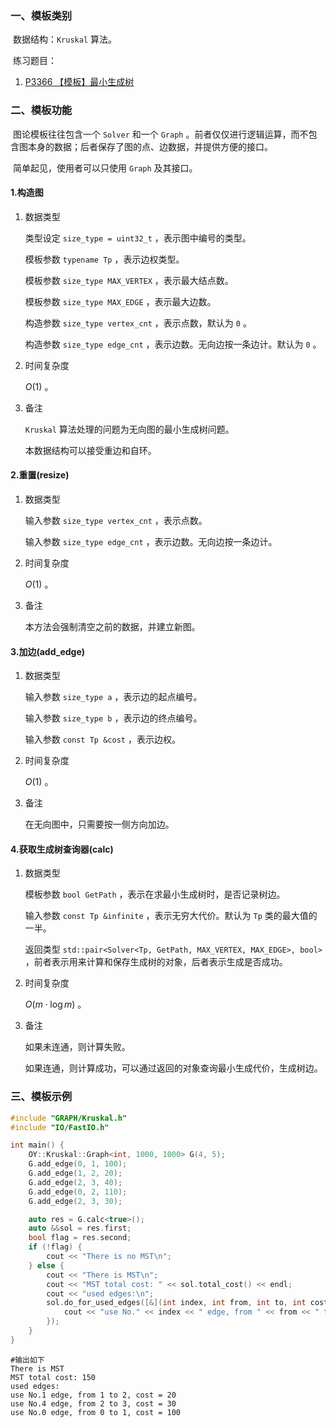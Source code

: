### 一、模板类别

​	数据结构：`Kruskal` 算法。

​	练习题目：

1. [P3366 【模板】最小生成树](https://www.luogu.com.cn/problem/P3366)


### 二、模板功能

​	图论模板往往包含一个 `Solver` 和一个 `Graph` 。前者仅仅进行逻辑运算，而不包含图本身的数据；后者保存了图的点、边数据，并提供方便的接口。

​	简单起见，使用者可以只使用 `Graph` 及其接口。

#### 1.构造图

1. 数据类型

   类型设定 `size_type = uint32_t` ，表示图中编号的类型。

   模板参数 `typename Tp` ，表示边权类型。

   模板参数 `size_type MAX_VERTEX` ，表示最大结点数。

   模板参数 `size_type MAX_EDGE` ，表示最大边数。

   构造参数 `size_type vertex_cnt` ，表示点数，默认为 `0` 。

   构造参数 `size_type edge_cnt` ，表示边数。无向边按一条边计。默认为 `0` 。

2. 时间复杂度

   $O(1)$ 。

3. 备注

   `Kruskal` 算法处理的问题为无向图的最小生成树问题。

   本数据结构可以接受重边和自环。
   

#### 2.重置(resize)

1. 数据类型

   输入参数 `size_type vertex_cnt` ，表示点数。

   输入参数 `size_type edge_cnt` ，表示边数。无向边按一条边计。

2. 时间复杂度

   $O(1)$ 。

3. 备注

   本方法会强制清空之前的数据，并建立新图。

#### 3.加边(add_edge)

1. 数据类型

   输入参数 `size_type a`​ ，表示边的起点编号。

   输入参数 `size_type b` ，表示边的终点编号。

   输入参数 `const Tp &cost` ，表示边权。

2. 时间复杂度

   $O(1)$ 。

3. 备注

   在无向图中，只需要按一侧方向加边。

#### 4.获取生成树查询器(calc)

1. 数据类型

   模板参数 `bool GetPath` ，表示在求最小生成树时，是否记录树边。

   输入参数 `const Tp &infinite` ，表示无穷大代价。默认为 `Tp` 类的最大值的一半。

   返回类型 `std::pair<Solver<Tp, GetPath, MAX_VERTEX, MAX_EDGE>, bool>` ，前者表示用来计算和保存生成树的对象，后者表示生成是否成功。

2. 时间复杂度

   $O(m\cdot\log m)$ 。

3. 备注

   如果未连通，则计算失败。
   
   如果连通，则计算成功，可以通过返回的对象查询最小生成代价，生成树边。

### 三、模板示例

```c++
#include "GRAPH/Kruskal.h"
#include "IO/FastIO.h"

int main() {
    OY::Kruskal::Graph<int, 1000, 1000> G(4, 5);
    G.add_edge(0, 1, 100);
    G.add_edge(1, 2, 20);
    G.add_edge(2, 3, 40);
    G.add_edge(0, 2, 110);
    G.add_edge(2, 3, 30);

    auto res = G.calc<true>();
    auto &&sol = res.first;
    bool flag = res.second;
    if (!flag) {
        cout << "There is no MST\n";
    } else {
        cout << "There is MST\n";
        cout << "MST total cost: " << sol.total_cost() << endl;
        cout << "used edges:\n";
        sol.do_for_used_edges([&](int index, int from, int to, int cost) {
            cout << "use No." << index << " edge, from " << from << " to " << to << ", cost = " << cost << endl;
        });
    }
}
```

```
#输出如下
There is MST
MST total cost: 150
used edges:
use No.1 edge, from 1 to 2, cost = 20
use No.4 edge, from 2 to 3, cost = 30
use No.0 edge, from 0 to 1, cost = 100

```

